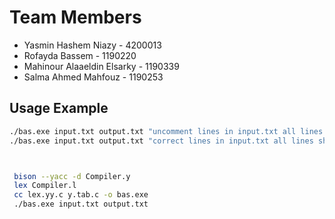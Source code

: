 # Team Members

- Yasmin Hashem Niazy - 4200013
- Rofayda Bassem - 1190220
- Mahinour Alaaeldin Elsarky - 1190339
- Salma Ahmed Mahfouz - 1190253

## Usage Example

```bash
./bas.exe input.txt output.txt "uncomment lines in input.txt all lines shall result in errors because they are wrong"
./bas.exe input.txt output.txt "correct lines in input.txt all lines shall run and result in no errors until the last line which is actually wrong"



 bison --yacc -d Compiler.y
 lex Compiler.l
 cc lex.yy.c y.tab.c -o bas.exe
 ./bas.exe input.txt output.txt
```
